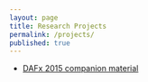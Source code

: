```yaml
---
layout: page
title: Research Projects
permalink: /projects/
published: true
---
```


- [DAFx 2015 companion material](/DAFx15)
